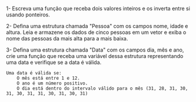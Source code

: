 

1- Escreva uma função que receba dois valores inteiros e os inverta entre si usando ponteiros.

2- Defina uma estrutura chamada "Pessoa" com os campos nome, idade e altura. Leia e armazene os dados de cinco pessoas em um vetor e exiba o nome das pessoas da mais alta para a mais baixa.

3- Defina uma estrutura chamada "Data" com os campos dia, mês e ano, crie uma função que receba uma variável dessa estrutura representando uma data e verifique se a data é válida.

    Uma data é válida se:
        O mês está entre 1 e 12.
        O ano é um número positivo.
        O dia está dentro do intervalo válido para o mês (31, 28, 31, 30, 31, 30, 31, 31, 30, 31, 30, 31)
